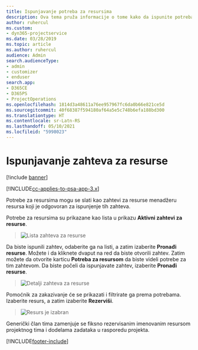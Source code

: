 ```yaml
---
title: Ispunjavanje potreba za resursima
description: Ova tema pruža informacije o tome kako da ispunite potreba za resursima.
author: ruhercul
ms.custom:
- dyn365-projectservice
ms.date: 03/28/2019
ms.topic: article
ms.author: ruhercul
audience: Admin
search.audienceType:
- admin
- customizer
- enduser
search.app:
- D365CE
- D365PS
- ProjectOperations
ms.openlocfilehash: 1814d3a48611a76ee957967fc6da0b66e821ce5d
ms.sourcegitcommit: 40f68387f594180af64a5e5c748b6efa188bd300
ms.translationtype: HT
ms.contentlocale: sr-Latn-RS
ms.lasthandoff: 05/10/2021
ms.locfileid: "5998023"
---
```

# <a name="fulfilling-resource-requests"></a>Ispunjavanje zahteva za resurse

[!include [banner](../includes/psa-now-project-operations.md)]

[!INCLUDE[cc-applies-to-psa-app-3.x](../includes/cc-applies-to-psa-app-3x.md)]

Potrebe za resursima mogu se slati kao zahtevi za resurse menadžeru resursa koji je odgovoran za ispunjenje tih zahteva.

Potrebe za resursima su prikazane kao lista u prikazu **Aktivni zahtevi za resurse**.

> ![Lista zahteva za resurse](media/Resource-Management-image59.png)

Da biste ispunili zahtev, odaberite ga na listi, a zatim izaberite **Pronađi resurse**. Možete i da kliknete dvaput na red da biste otvorili zahtev. Zatim možete da otvorite karticu **Potreba za resursom** da biste videli potrebe za tim zahtevom. Da biste počeli da ispunjavate zahtev, izaberite **Pronađi resurse**.

> ![Detalji zahteva za resurse](media/Resource-Management-image60.png)

Pomoćnik za zakazivanje će se prikazati i filtrirate ga prema potrebama. Izaberite resurs, a zatim izaberite **Rezerviši**.

> ![Resurs je izabran](media/Resource-Management-image61.png)

Generički član tima zamenjuje se fiksno rezervisanim imenovanim resursom projektnog tima i dodelama zadataka u rasporedu projekta.


[!INCLUDE[footer-include](../includes/footer-banner.md)]